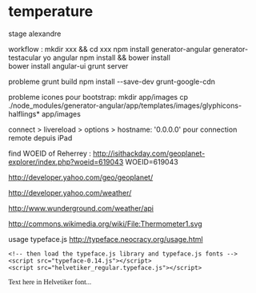 temperature
===========

stage alexandre



workflow :
mkdir xxx && cd xxx
npm install generator-angular generator-testacular 
yo angular 
npm install && bower install  
bower install angular-ui
grunt server

probleme grunt build
npm install --save-dev grunt-google-cdn

probleme icones pour bootstrap:
mkdir app/images
cp ./node_modules/generator-angular/app/templates/images/glyphicons-halflings* app/images

connect > livereload > options > hostname: '0.0.0.0' pour connection remote depuis iPad


find WOEID of Reherrey :
http://isithackday.com/geoplanet-explorer/index.php?woeid=619043
WOEID=619043

http://developer.yahoo.com/geo/geoplanet/

http://developer.yahoo.com/weather/

http://www.wunderground.com/weather/api

http://commons.wikimedia.org/wiki/File:Thermometer1.svg

usage typeface.js
http://typeface.neocracy.org/usage.html

<html>
  <head>
    <!-- load any external stylesheets first -->
    <link rel="stylesheet" type="text/css" href="/style.css">

    <!-- then load the typeface.js library and typeface.js fonts -->
    <script src="typeface-0.14.js"></script>
    <script src="helvetiker_regular.typeface.js"></script>
  </head>

  <body>
    <!-- go ahead and specify typeface.js fonts with CSS -->
    <div class="typeface-js" style="font-family: Helvetiker">
      Text here in Helvetiker font...
    </div>
  </body>
</html>

